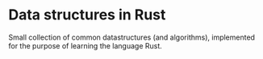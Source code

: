 # Data structures in Rust
Small collection of common datastructures (and algorithms), implemented for the purpose of learning the language Rust.
